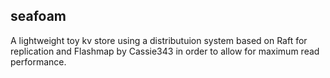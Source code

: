 ## seafoam
A lightweight toy kv store using a distributuion system based on Raft for replication and Flashmap by Cassie343 in order to allow for maximum read performance.
